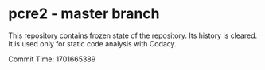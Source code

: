 # pcre2 - master branch

This repository contains frozen state of the repository.
Its history is cleared. It is used only for static code
analysis with Codacy.

Commit Time: 1701665389